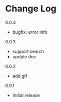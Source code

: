 # Change Log
0.0.4
- bugfix: error info

0.0.3
- support search
- update doc

0.0.2
- add gif

0.0.1
- Initial release